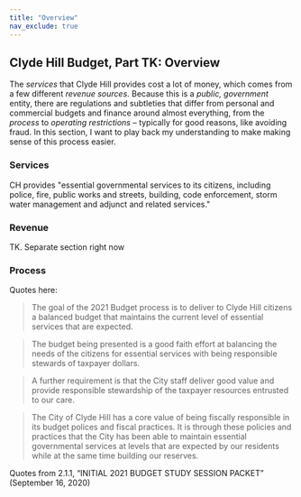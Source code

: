 ```yaml
---
title: "Overview"
nav_exclude: true
---
```


## Clyde Hill Budget, Part TK: Overview

The _services_ that Clyde Hill provides cost a lot of money, which comes from a few different _revenue sources_. Because this is a _public, government_ entity, there are regulations and subtleties that differ from personal and commercial budgets and finance around almost everything, from the _process_ to _operating restrictions_ – typically for good reasons, like avoiding fraud. In this section, I want to play back my understanding to make making sense of this process easier. 

### Services

CH provides "essential governmental services to its citizens, including police, fire, public works and streets, building, code enforcement, storm water management and adjunct and related services."

### Revenue
TK. Separate section right now

### Process

Quotes here:
> The goal of the 2021 Budget process is to deliver to Clyde Hill citizens a balanced budget that maintains the current level of essential services that are expected. 

> The budget being presented is a good faith effort at balancing the needs of the citizens for essential services with being responsible stewards of taxpayer dollars. 
 
> A further requirement is that the City staff deliver good value and provide responsible stewardship of the taxpayer resources entrusted to our care. 

>The City of Clyde Hill has a core value of being fiscally responsible in its budget polices and fiscal practices. It is through these policies and practices that the City has been able to maintain essential governmental services at levels that are expected by our residents while at the same time building our reserves. 

Quotes from 2.1.1, “INITIAL 2021 BUDGET STUDY SESSION PACKET” (September 16, 2020)
